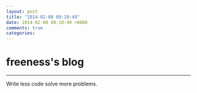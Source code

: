 ```yaml
---
layout: post
title: "2014-02-08 09:10:49"
date: 2014-02-08 09:10:49 +0800
comments: true
categories: 
---
```


# freeness's blog

----------

>
Write less code solve more problems.